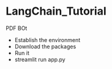 # LangChain_Tutorial

PDF BOt
- Establish the environment
- Download the packages
- Run it
- streamlit run app.py
